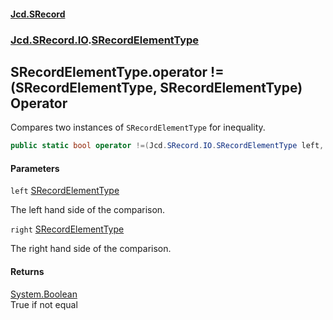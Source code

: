 #### [Jcd.SRecord](index.md 'index')
### [Jcd.SRecord.IO](Jcd.SRecord.IO.md 'Jcd.SRecord.IO').[SRecordElementType](Jcd.SRecord.IO.SRecordElementType.md 'Jcd.SRecord.IO.SRecordElementType')

## SRecordElementType.operator !=(SRecordElementType, SRecordElementType) Operator

Compares two instances of `SRecordElementType` for inequality.

```csharp
public static bool operator !=(Jcd.SRecord.IO.SRecordElementType left, Jcd.SRecord.IO.SRecordElementType right);
```
#### Parameters

<a name='Jcd.SRecord.IO.SRecordElementType.op_Inequality(Jcd.SRecord.IO.SRecordElementType,Jcd.SRecord.IO.SRecordElementType).left'></a>

`left` [SRecordElementType](Jcd.SRecord.IO.SRecordElementType.md 'Jcd.SRecord.IO.SRecordElementType')

The left hand side of the comparison.

<a name='Jcd.SRecord.IO.SRecordElementType.op_Inequality(Jcd.SRecord.IO.SRecordElementType,Jcd.SRecord.IO.SRecordElementType).right'></a>

`right` [SRecordElementType](Jcd.SRecord.IO.SRecordElementType.md 'Jcd.SRecord.IO.SRecordElementType')

The right hand side of the comparison.

#### Returns
[System.Boolean](https://docs.microsoft.com/en-us/dotnet/api/System.Boolean 'System.Boolean')  
True if not equal